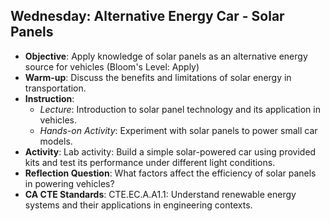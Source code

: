 ## Wednesday: Alternative Energy Car - Solar Panels

- **Objective**: Apply knowledge of solar panels as an alternative energy source for vehicles (Bloom's Level: Apply)
- **Warm-up**: Discuss the benefits and limitations of solar energy in transportation.
- **Instruction**:
  - *Lecture*: Introduction to solar panel technology and its application in vehicles.
  - *Hands-on Activity*: Experiment with solar panels to power small car models.
- **Activity**: Lab activity: Build a simple solar-powered car using provided kits and test its performance under different light conditions.
- **Reflection Question**: What factors affect the efficiency of solar panels in powering vehicles?
- **CA CTE Standards**: CTE.EC.A.A1.1: Understand renewable energy systems and their applications in engineering contexts.